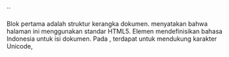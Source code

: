 ``<!DOCTYPE html>
<html lang="id">
<head>
  <meta charset="UTF-8">
  <title>Portofolio Tika</title>
  <style>
    /* CSS ditulis di sini */
  </style>
</head```

Blok pertama adalah struktur kerangka dokumen. <!DOCTYPE html> menyatakan bahwa halaman ini menggunakan standar HTML5. Elemen <html lang="id"> mendefinisikan bahasa Indonesia untuk isi dokumen. Pada <head>, terdapat <meta charset="UTF-8"> untuk mendukung karakter Unicode, <title> untuk judul tab browser, serta <style> yang berisi seluruh aturan CSS internal. Dengan struktur ini, halaman bisa dibaca dan ditampilkan dengan benar oleh browser.

```* {
  margin: 0;
  padding: 0;
  box-sizing: border-box;
  font-family: Arial, sans-serif;
}
body {
  background: linear-gradient(135deg, #f5c7ce, #f7e3e7);
  display: flex;
  justify-content: center;
  align-items: center;
  min-height: 100vh;
}```

Blok CSS global mengatur reset pada semua elemen menggunakan selector *, agar margin dan padding default dihilangkan serta ukuran dihitung dengan border-box. Font bawaan seluruh halaman menggunakan Arial. Pada body, diberikan gradien pink lembut sebagai latar belakang, lalu digunakan flexbox untuk memusatkan konten .container secara vertikal dan horizontal dengan tinggi penuh layar.

```.container {
  width: 85%;
  max-width: 1100px;
  background: white;
  border-radius: 16px;
  box-shadow: 0 8px 20px rgba(0,0,0,0.25);
  overflow: hidden;
  display: flex;
  flex-direction: column;
}```

Bagian container adalah pembungkus utama seluruh konten. Container dibuat fleksibel dengan lebar 85% namun tidak lebih dari 1100px. Warna latar putih memberi kontras, sudut dibuat membulat dengan border-radius, dan bayangan (box-shadow) menambah kesan elegan. Container juga menggunakan flex column agar isi diatur dari atas ke bawah.
```<nav>
  <div class="logo">Portofolio Tika</div>
  <ul>
    <li><a href="#" onclick="showSection('home')">Home</a></li>
    <li><a href="#" onclick="showSection('about')">About Me</a></li>
    <li><a href="#" onclick="showSection('funfact')">Fun Fact</a></li>
    <li><a href="#" onclick="showSection('gallery')">Galeri</a></li>
    <li><a href="#" onclick="showSection('contact')">Contact</a></li>
  </ul>
</nav>```

Navbar memuat logo di kiri dan menu navigasi di kanan. CSS mengatur nav menggunakan flex dengan padding nyaman serta garis bawah dekoratif. Logo diberi warna pink agar mencolok. Daftar menu (ul li a) diberi efek hover dengan perubahan warna dan animasi garis bawah menggunakan pseudo-element ::after.
```.content {
  padding: 40px;
  flex: 1;
}

.section {
  display: none;
  animation: fadeIn 0.6s ease;
}

.active {
  display: block;
}

@keyframes fadeIn {
  from {opacity: 0; transform: translateY(10px);}
  to {opacity: 1; transform: translateY(0);}
}```

Semua konten ditempatkan dalam div .content. Masing-masing section awalnya disembunyikan (display: none), lalu hanya section dengan class .active yang terlihat. Animasi fadeIn membuat transisi muncul lebih halus dengan perubahan opacity dan posisi.

```<div id="home" class="section active">
  <h2>Selamat Datang 👋</h2>
  <p>Selamat datang di portofolio pribadi saya. Website ini memuat informasi singkat mengenai latar belakang, hobi, serta beberapa dokumentasi yang mencerminkan perjalanan saya dalam bidang akademik maupun kehidupan sehari-hari.</p>
</div>```

Section #home adalah halaman sambutan pertama. Teks judul ditampilkan besar dengan warna pink, sementara paragraf di bawahnya berisi deskripsi singkat tentang isi portofolio
```<div id="about" class="section">
  <div class="about-container">
    <img src="tika.jpg" alt="Foto Tika">
    <div class="about-text">
      <h2>Tentang Saya</h2>
      <p>Perkenalkan, nama saya <b>Hartika Ansar</b> ...</p>
    </div>
  </div>
</div>```
Bagian About Me menampilkan foto di kiri dan teks di kanan menggunakan grid. Foto diberi border pink, bayangan, dan efek hover zoom. Teks berisi informasi pribadi dengan heading berwarna pink dan paragraf justify agar rapi.

```<div id="contact" class="section">
  <h2>Kontak</h2>
  <p>Anda dapat menghubungi saya melalui beberapa platform berikut:</p>
  <div class="contact-links">
    <a href="https://wa.me/6282271512957" target="_blank">WhatsApp</a>
    <a href="https://instagram.com/hrtikansar" target="_blank">Instagram</a>
    <a href="https://www.linkedin.com/in/hartikansar" target="_blank">LinkedIn</a>
    <a href="https://github.com/hartikansar" target="_blank">GitHub</a>
    <a href="mailto:hartikansar14@gmail.com" target="_blank">Email</a>
  </div>
</div>```

Bagian kontak menyediakan link ke beberapa platform. Tautan ditampilkan sebagai tombol bundar dengan warna pink dan efek hover naik sedikit.


